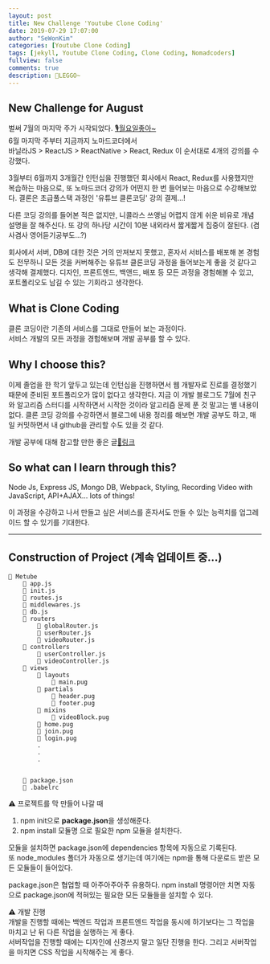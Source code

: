 ```yaml
---
layout: post
title: New Challenge 'Youtube Clone Coding'
date: 2019-07-29 17:07:00
author: "SeWonKim"
categories: [Youtube Clone Coding]
tags: [jekyll, Youtube Clone Coding, Clone Coding, Nomadcoders]
fullview: false
comments: true
description: 💪LEGGO~
---
```



## New Challenge for August
벌써 7월의 마지막 주가 시작되었다. [🎙월요일좋아~](https://www.youtube.com/watch?v=5BV85WRsIyo)          
6월 마지막 주부터 지금까지 노마드코더에서            
바닐라JS > ReactJS > ReactNative > React, Redux 
이 순서대로 4개의 강의를 수강했다.    


3월부터 6월까지 3개월간 인턴십을 진행했던 회사에서 React, Redux를 사용했지만 복습하는 마음으로, 또 노마드코더 강의가 어떤지 한 번 들어보는 마음으로 수강해보았다.
결론은 초급풀스택 과정인 '유튜브 클론코딩' 강의 결제...! 

다른 코딩 강의를 들어본 적은 없지만, 니콜라스 쓰앵님 어렵지 않게 쉬운 비유로 개념 설명을 잘 해주신다. 
또 강의 하나당 시간이 10분 내외라서 짧게짧게 집중이 잘된다. (겸사겸사 영어듣기공부도...?)


회사에서 서버, DB에 대한 것은 거의 만져보지 못했고, 혼자서 서비스를 배포해 본 경험도 전무하니 모든 것을 커버해주는 유튜브 클론코딩 과정을 들어보는게 좋을 것 같다고 생각해 결제했다.
디자인, 프론트엔드, 백앤드, 배포 등 모든 과정을 경험해볼 수 있고, 포트폴리오도 남길 수 있는 기회라고 생각한다.





## What is Clone Coding  
클론 코딩이란 기존의 서비스를 그대로 만들어 보는 과정이다.       
서비스 개발의 모든 과정을 경험해보며 개발 공부를 할 수 있다.


## Why I choose this?
이제 졸업을 한 학기 앞두고 있는데 인턴십을 진행하면서 웹 개발자로 진로를 결정했기 때문에 준비된 포트폴리오가 많이 없다고 생각한다.
지금 이 개발 블로그도 7월에 친구와 알고리즘 스터디를 시작하면서 시작한 것이라 알고리즘 문제 푼 것 말고는 별 내용이 없다. 
클론 코딩 강의를 수강하면서 블로그에 내용 정리를 해보면 개발 공부도 하고, 매일 커밋하면서 내 github을 관리할 수도 있을 것 같다.



개발 공부에 대해 참고할 만한 좋은 글[🔗링크](https://jbee.io/essay/how_do_i_study_2/?source=post_page---------------------------)


## So what can I learn through this?
Node Js, Express JS, Mongo DB, Webpack, Styling, Recording Video with JavaScript, API+AJAX... lots of things!          

이 과정을 수강하고 나서 만들고 싶은 서비스를 혼자서도 만들 수 있는 능력치를 업그레이드 할 수 있기를 기대한다.



---

## Construction of Project (계속 업데이트 중...)
```
📂 Metube        
    📄 app.js
    📄 init.js
    📄 routes.js
    📄 middlewares.js
    📄 db.js
    📂 routers
        📄 globalRouter.js
        📄 userRouter.js
        📄 videoRouter.js
    📂 controllers
        📄 userController.js
        📄 videoController.js
    📂 views
        📂 layouts
            🐶 main.pug
        📂 partials
            🐶 header.pug
            🐶 footer.pug
        📂 mixins
            🐶 videoBlock.pug
        🐶 home.pug
        🐶 join.pug
        🐶 login.pug
        .
        .
        .
        
        
    📄 package.json
    📄 .babelrc
```    

⚠ 프로젝트를 막 만들어 나갈 때
1. npm init으로 **package.json**을 생성해준다.
2. npm install 모듈명 으로 필요한 npm 모듈을 설치한다.

모듈을 설치하면 package.json에 dependencies 항목에 자동으로 기록된다.       
또 node_modules 폴더가 자동으로 생기는데 여기에는 npm을 통해 다운로드 받은 모든 모듈들이 들어있다.       

package.json은 협업할 때 아주아주아주 유용하다. npm install 명령어만 치면 자동으로 package.json에 적혀있는 필요한 모든 모듈들을 설치할 수 있다.

⚠ 개발 진행    
개발을 진행할 때에는 백엔드 작업과 프론트엔드 작업을 동시에 하기보다는 그 작업을 마치고 난 뒤 다른 작업을 실행하는 게 좋다.   
서버작업을 진행할 때에는 디자인에 신경쓰지 말고 일단 진행을 한다. 그리고 서버작업을 마치면 CSS 작업을 시작해주는 게 좋다.